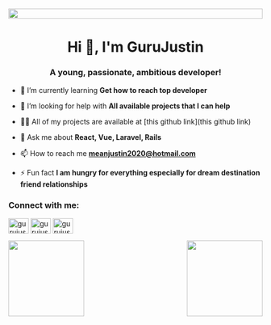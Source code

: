 <h1 align="center"><img align="center" src="https://media.giphy.com/media/rlUy2kgxiNm7b2l0lG/giphy.gif" style = "width: -webkit-fill-available;"/></h1>

<h1 align="center">Hi 👋, I'm GuruJustin</h1>
<h3 align="center">A young, passionate, ambitious developer!</h3>

- 🌱 I’m currently learning **Get how to reach top developer**

- 🤝 I’m looking for help with **All available projects that I can help**

- 👨‍💻 All of my projects are available at [this github link](this github link)

- 💬 Ask me about **React, Vue, Laravel, Rails**

- 📫 How to reach me **meanjustin2020@hotmail.com**

- ⚡ Fun fact **I am hungry for everything especially for dream destination friend relationships**

<h3 align="left">Connect with me:</h3>
<p align="left">
<a href="https://codepen.io/gurujustin" target="blank"><img align="center" src="https://cdn.jsdelivr.net/npm/simple-icons@3.0.1/icons/codepen.svg" alt="gurujustin" height="30" width="40" /></a>
<a href="https://stackoverflow.com/users/gurujustin" target="blank"><img align="center" src="https://cdn.jsdelivr.net/npm/simple-icons@3.0.1/icons/stackoverflow.svg" alt="gurujustin" height="30" width="40" /></a>
<a href="https://codesandbox.com/gurujustin" target="blank"><img align="center" src="https://cdn.jsdelivr.net/npm/simple-icons@3.0.1/icons/codesandbox.svg" alt="gurujustin" height="30" width="40" /></a>
</p>

<img align="left" height="150px" src="https://github-readme-stats.vercel.app/api?username=gurujustin&show_icons=true&theme=monokai&count_private=true">
<img align="right" height="150px" src="https://github-readme-stats.vercel.app/api/top-langs/?username=gurujustin&layout=compact&theme=monokai&count_private=true">
